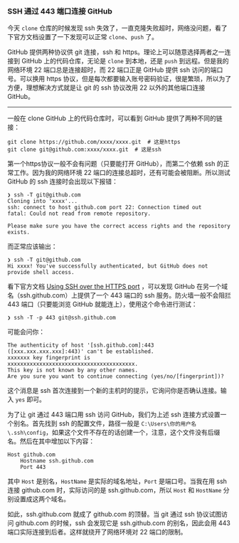 ### SSH 通过 443 端口连接 GitHub

今天 `clone` 仓库的时候发现 ssh 失效了，一直克隆失败超时，网络没问题，看了下官方文档设置了一下发现可以正常 `clone`、`push` 了。

GitHub 提供两种协议供 git 连接，ssh 和 https。理论上可以随意选择两者之一连接到 GitHub 上的代码仓库，无论是 `clone` 到本地，还是 `push` 到远程。但是我的网络环境 22 端口总是连接超时，而 22 端口正是 GitHub 提供 ssh 访问的端口号。可以换用 https 协议，但是每次都要输入账号密码验证，很是繁琐，所以为了方便，理想解决方式就是让 git 的 ssh 协议改用 22 以外的其他端口连接 GitHub。

---

一般在 clone GitHub 上的代码仓库时，可以看到 GitHub 提供了两种不同的链接：

```
git clone https://github.com/xxxx/xxxx.git	# 这是https
git clone git@github.com:xxxx/xxxx.git	# 这是ssh
```

第一个https协议一般不会有问题（只要能打开 GitHub），而第二个依赖 ssh 的正常工作。因为我的网络环境 22 端口的连接总超时，还有可能会被阻断。所以测试 GitHub 的 ssh 连接时会出现以下报错：

```
❯ ssh -T git@github.com
Cloning into 'xxxx'... 
ssh: connect to host github.com port 22: Connection timed out 
fatal: Could not read from remote repository. 

Please make sure you have the correct access rights and the repository exists.
```

而正常应该输出：

```
❯ ssh -T git@github.com
Hi xxxx! You've successfully authenticated, but GitHub does not provide shell access.
```

看下官方文档 [Using SSH over the HTTPS port](https://docs.github.com/zh/authentication/troubleshooting-ssh/using-ssh-over-the-https-port) ，可以发现 GitHub 在另一个域名（ssh.github.com）上提供了一个 443 端口的 ssh 服务。防火墙一般不会阻拦 443 端口（只要能浏览 GitHub 就能连上），使用这个命令进行测试：

```
❯ ssh -T -p 443 git@ssh.github.com
```

可能会问你：

```
The authenticity of host '[ssh.github.com]:443 ([xxx.xxx.xxx.xxx]:443)' can't be established.
xxxxxxx key fingerprint is 
xxxxxxxxxxxxxxxxxxxxxxxxxxxxxxxxxxxxxxxx.
This key is not known by any other names.
Are you sure you want to continue connecting (yes/no/[fingerprint])?
```

这个消息是 ssh 首次连接到一个新的主机时的提示，它询问你是否确认连接。输入 `yes` 即可。

为了让 git 通过 443 端口用 ssh 访问 GitHub，我们为上述 ssh 连接方式设置一个别名。首先找到 ssh 的配置文件，路径一般是 `C:\Users\你的用户名\.ssh\config`，如果这个文件不存在的话创建一个，注意，这个文件没有后缀名。然后在其中增加以下内容：

```
Host github.com
    Hostname ssh.github.com
    Port 443
```

其中 `Host` 是别名，`HostName` 是实际的域名地址，`Port` 是端口号。当我在用 ssh 连接 github.com 时，实际访问的是 ssh.github.com，所以 `Host` 和 `HostName` 分别设置成这两个域名。

如此，ssh.github.com 就成了 github.com 的顶替。当 git 通过 ssh 协议试图访问 github.com 的时候，ssh 会发现它是 ssh.github.com 的别名，因此会用 443 端口实际连接到后者。这样就绕开了网络环境对 22 端口的限制。